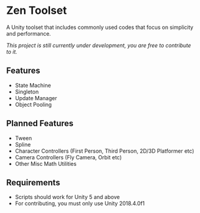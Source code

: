 # Zen Toolset
A Unity toolset that includes commonly used codes that focus on simplicity and performance.

*This project is still currently under development, you are free to contribute to it.*

## Features
- State Machine
- Singleton
- Update Manager
- Object Pooling

## Planned Features
- Tween
- Spline
- Character Controllers (First Person, Third Person, 2D/3D Platformer etc)
- Camera Controllers (Fly Camera, Orbit etc)
- Other Misc Math Utilities

## Requirements
- Scripts should work for Unity 5 and above
- For contributing, you must only use Unity 2018.4.0f1